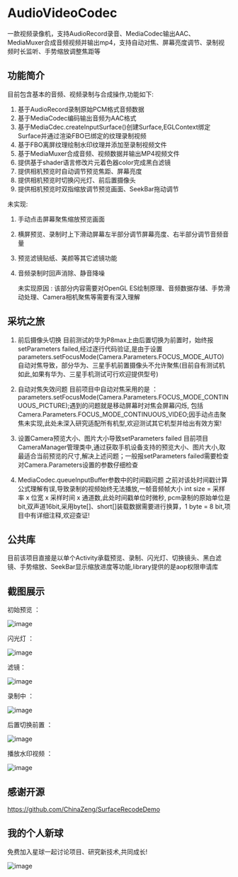 # AudioVideoCodec
一款视频录像机，支持AudioRecord录音、MediaCodec输出AAC、MediaMuxer合成音频视频并输出mp4，支持自动对焦、屏幕亮度调节、录制视频时长监听、手势缩放调整焦距等
## 功能简介
  目前包含基本的音频、视频录制与合成操作,功能如下:
  1. 基于AudioRecord录制原始PCM格式音频数据
  2. 基于MediaCodec编码输出音频为AAC格式
  3. 基于MediaCdec.createInputSurface()创建Surface,EGLContext绑定Surface并通过渲染FBO已绑定的纹理录制视频
  4. 基于FBO离屏纹理绘制水印纹理并添加至录制视频文件
  5. 基于MediaMuxer合成音频、视频数据并输出MP4视频文件
  6. 提供基于shader语言修改片元着色器color完成黑白滤镜
  7. 提供相机预览时自动调节预览焦距、屏幕亮度
  8. 提供相机预览时切换闪光灯、前后置摄像头
  9. 提供相机预览时双指缩放调节预览画面、SeekBar拖动调节
  
 未实现:
 1. 手动点击屏幕聚焦缩放预览画面
 2. 横屏预览、录制时上下滑动屏幕左半部分调节屏幕亮度、右半部分调节音频音量
 3. 预览滤镜贴纸、美颜等其它滤镜功能
 4. 音频录制时回声消除、静音降噪
 
    未实现原因 : 该部分内容需要对OpenGL ES绘制原理、音频数据存储、手势滑动处理、Camera相机聚焦等需要有深入理解
    
    
## 采坑之旅
  1. 前后摄像头切换
  目前测试的华为P8max上由后置切换为前置时，始终报setParameters failed,经过逐行代码验证,是由于设置parameters.setFocusMode(Camera.Parameters.FOCUS_MODE_AUTO)
  自动对焦导致，部分华为、三星手机前置摄像头不允许聚焦(目前自有测试机如此,如果有华为、三星手机测试可行欢迎提供型号)
  
  2. 自动对焦失效问题
  目前项目中自动对焦采用的是 ： parameters.setFocusMode(Camera.Parameters.FOCUS_MODE_CONTINUOUS_PICTURE);遇到的问题就是移动屏幕时对焦会屏幕闪烁,
  包括Camera.Parameters.FOCUS_MODE_CONTINUOUS_VIDEO;因手动点击聚焦未实现,此处未深入研究适配所有机型,欢迎测试其它机型并给出有效方案!
  
  3. 设置Camera预览大小、图片大小导致setParameters failed
  目前项目CameraManager管理类中,通过获取手机设备支持的预览大小、图片大小,取最适合当前预览的尺寸,解决上述问题；一般报setParameters failed需要检查
  对Camera.Parameters设置的参数仔细检查
  
  4. MediaCodec.queueInputBuffer参数中的时间戳问题
  之前对该处时间戳计算公式理解有误,导致录制的视频始终无法播放,一帧音频帧大小 int size = 采样率 x 位宽 x 采样时间 x 通道数,此处时间戳单位时微秒,
  pcm录制的原始单位是bit,双声道16bit,采用byte[]、short[]装载数据需要进行换算，1 byte = 8 bit,项目中有详细注释,欢迎查证!
  
  
## 公共库
  目前该项目直接是以单个Activity承载预览、录制、闪光灯、切换镜头、黑白滤镜、手势缩放、SeekBar显示缩放进度等功能,library提供的是aop权限申请库
  
## 截图展示
  初始预览 ：
    
  ![image](https://github.com/MannaYang/AudioVideoCodec/blob/master/screenshot/ic_preview.png)
  
  闪光灯 ：
    
  ![image](https://github.com/MannaYang/AudioVideoCodec/blob/master/screenshot/ic_flash.png)
  
  滤镜：
    
  ![image](https://github.com/MannaYang/AudioVideoCodec/blob/master/screenshot/ic_filter.png)
  
  录制中 ：
    
  ![image](https://github.com/MannaYang/AudioVideoCodec/blob/master/screenshot/ic_recording.png)
  
  后置切换前置 ：
    
  ![image](https://github.com/MannaYang/AudioVideoCodec/blob/master/screenshot/ic_switch_camera.png)
  
  播放水印视频 ：
    
  ![image](https://github.com/MannaYang/AudioVideoCodec/blob/master/screenshot/ic_water_paly.png)
    
    
## 感谢开源
  https://github.com/ChinaZeng/SurfaceRecodeDemo
  
## 我的个人新球

  免费加入星球一起讨论项目、研究新技术,共同成长!
  
![image](https://github.com/MannaYang/AudioVideoCodec/blob/master/screenshot/xiaomiquan.png)
